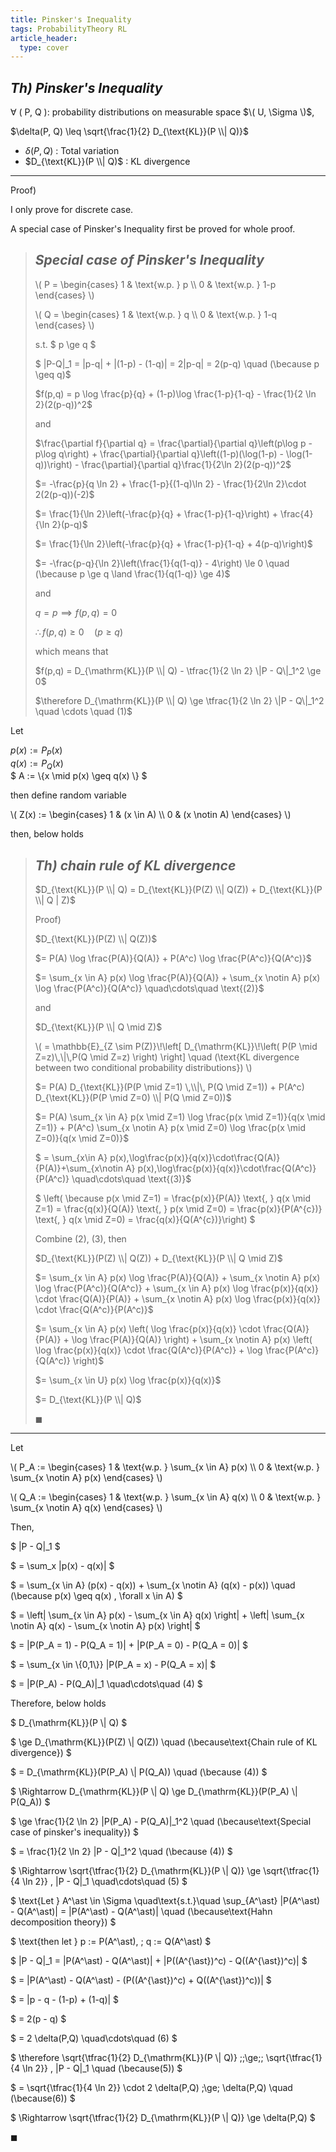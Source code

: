 ```yaml
---
title: Pinsker's Inequality
tags: ProbabilityTheory RL
article_header:
  type: cover
---
```


## *Th) Pinsker's Inequality*

$\forall$ \( P, Q \): probability distributions on measurable space $\( U, \Sigma \)$,


$\delta(P, Q) \leq \sqrt{\frac{1}{2} D_{\text{KL}}(P \\| Q)}$


- $\delta(P, Q)$ : Total variation
- $D_{\text{KL}}(P \\| Q)$ : KL divergence

---

Proof)

I only prove for discrete case.

A special case of Pinsker's Inequality first be proved for whole proof.

> ## *Special case of Pinsker's Inequality*
> <p>
> \( P = \begin{cases}
> 1 & \text{w.p. } p \\
> 0 & \text{w.p. } 1-p
> \end{cases} \)
> </p>
>
> <p>
> \( Q = \begin{cases}
> 1 & \text{w.p. } q \\
> 0 & \text{w.p. } 1-q
> \end{cases} \)
> </p>
>
> s.t. $ p \ge q $
> 
> $ \|P-Q\|_1 = \|p-q\| + \|(1-p) - (1-q)\| = 2\|p-q\| = 2(p-q) \quad (\because p \geq q)$
> 
> $f(p,q) = p \log \frac{p}{q} + (1-p)\log \frac{1-p}{1-q} - \frac{1}{2 \ln 2}(2(p-q))^2$
>
> and
> 
> $\frac{\partial f}{\partial q} = \frac{\partial}{\partial q}\left(p\log p - p\log q\right) + \frac{\partial}{\partial q}\left((1-p)(\log(1-p) - \log(1-q))\right) - \frac{\partial}{\partial q}\frac{1}{2\ln 2}(2(p-q))^2$
> 
> $= -\frac{p}{q \ln 2} + \frac{1-p}{(1-q)\ln 2} - \frac{1}{2\ln 2}\cdot 2(2(p-q))(-2)$
> 
> $= \frac{1}{\ln 2}\left(-\frac{p}{q} + \frac{1-p}{1-q}\right) + \frac{4}{\ln 2}(p-q)$
> 
> $= \frac{1}{\ln 2}\left(-\frac{p}{q} + \frac{1-p}{1-q} + 4(p-q)\right)$
> 
> $= -\frac{p-q}{\ln 2}\left(\frac{1}{q(1-q)} - 4\right) \le 0 \quad (\because p \ge q \land \frac{1}{q(1-q)} \ge 4)$
>
> and
> 
> $q = p \implies f(p,q)=0$
> 
> $\therefore f(p,q)\ge 0 \quad (p \ge q)$
>
> which means that
> 
> $f(p,q) = D_{\mathrm{KL}}(P \\| Q) - \tfrac{1}{2 \ln 2} \|P - Q\|_1^2 \ge 0$
>
> $\therefore D_{\mathrm{KL}}(P \\| Q) \ge \tfrac{1}{2 \ln 2} \|P - Q\|_1^2 \quad \cdots \quad (1)$


Let

$p(x) := P_P(x)$<br>
$q(x) := P_Q(x)$<br>
$ A := \\{x \mid p(x) \geq q(x) \\} $

then define random variable

<p>
\( Z(x) := \begin{cases}
1 & (x \in A)  \\
0 & (x \notin A)
\end{cases} \)
</p>

then, below holds

> ## *Th) chain rule of KL divergence*
> $D_{\text{KL}}(P \\| Q) = D_{\text{KL}}(P(Z) \\| Q(Z)) + D_{\text{KL}}(P \\| Q | Z)$
>
> Proof)
> 
> $D_{\text{KL}}(P(Z) \\| Q(Z))$
>
> $= P(A) \log \frac{P(A)}{Q(A)} + P(A^c) \log \frac{P(A^c)}{Q(A^c)}$
>
> $= \sum_{x \in A} p(x) \log \frac{P(A)}{Q(A)} + \sum_{x \notin A} p(x) \log \frac{P(A^c)}{Q(A^c)} \quad\cdots\quad \text{(2)}$
>
> and
> 
> $D_{\text{KL}}(P \\| Q \mid Z)$
>
> <p>
> \(
> = \mathbb{E}_{Z \sim P(Z)}\!\left[
>   D_{\mathrm{KL}}\!\left( P(P \mid Z=z)\,\|\,P(Q \mid Z=z) \right)
> \right] \quad (\text{KL divergence between two conditional probability distributions})
> \)
> </p>
> 
> $= P(A) D_{\text{KL}}(P(P \mid Z=1) \,\\|\, P(Q \mid Z=1)) + P(A^c) D_{\text{KL}}(P(P \mid Z=0) \\| P(Q \mid Z=0))$
>
> $= P(A) \sum_{x \in A} p(x \mid Z=1) \log \frac{p(x \mid Z=1)}{q(x \mid Z=1)} + P(A^c) \sum_{x \notin A} p(x \mid Z=0) \log \frac{p(x \mid Z=0)}{q(x \mid Z=0)}$
>
> $ = \sum_{x\in A} p(x)\,\log\frac{p(x)}{q(x)}\cdot\frac{Q(A)}{P(A)}+\sum_{x\notin A} p(x)\,\log\frac{p(x)}{q(x)}\cdot\frac{Q(A^c)}{P(A^c)} \quad\cdots\quad \text{(3)}$
>
> $ \left( \because p(x \mid Z=1) = \frac{p(x)}{P(A)} \text{, } q(x \mid Z=1) = \frac{q(x)}{Q(A)} \text{, } p(x \mid Z=0) = \frac{p(x)}{P(A^{c})} \text{, } q(x \mid Z=0) = \frac{q(x)}{Q(A^{c})}\right) $
>
> Combine (2), (3), then
> 
> $D_{\text{KL}}(P(Z) \\| Q(Z)) + D_{\text{KL}}(P \\| Q \mid Z)$
>
> $= \sum_{x \in A} p(x) \log \frac{P(A)}{Q(A)} + \sum_{x \notin A} p(x) \log \frac{P(A^c)}{Q(A^c)} + \sum_{x \in A} p(x) \log \frac{p(x)}{q(x)} \cdot \frac{Q(A)}{P(A)} + \sum_{x \notin A} p(x) \log \frac{p(x)}{q(x)} \cdot \frac{Q(A^c)}{P(A^c)}$
>
> $= \sum_{x \in A} p(x) \left( \log \frac{p(x)}{q(x)} \cdot \frac{Q(A)}{P(A)} + \log \frac{P(A)}{Q(A)} \right) + \sum_{x \notin A} p(x) \left( \log \frac{p(x)}{q(x)} \cdot \frac{Q(A^c)}{P(A^c)} + \log \frac{P(A^c)}{Q(A^c)} \right)$
>
> $= \sum_{x \in U} p(x) \log \frac{p(x)}{q(x)}$
>
> $= D_{\text{KL}}(P \\| Q)$
>
> $\blacksquare$

---

Let

<p>
\( P_A := \begin{cases}
1 & \text{w.p. } \sum_{x \in A} p(x) \\
0 & \text{w.p. } \sum_{x \notin A} p(x)
\end{cases} \)
</p>
<p>
\( Q_A :=
\begin{cases}
1 & \text{w.p. } \sum_{x \in A} q(x) \\
0 & \text{w.p. } \sum_{x \notin A} q(x)
\end{cases} \)
</p>

Then,

$
\|P - Q\|_1
$

$
= \sum_x |p(x) - q(x)|
$

$
= \sum_{x \in A} (p(x) - q(x)) + \sum_{x \notin A} (q(x) - p(x)) \quad (\because p(x) \geq q(x) \, \forall x \in A)
$

$
= \left| \sum_{x \in A} p(x) - \sum_{x \in A} q(x) \right| + \left| \sum_{x \notin A} q(x) - \sum_{x \notin A} p(x) \right|
$

$
= |P(P_A = 1) - P(Q_A = 1)| + |P(P_A = 0) - P(Q_A = 0)|
$

$
= \sum_{x \in \\{0,1\\}} |P(P_A = x) - P(Q_A = x)|
$

$
= \|P(P_A) - P(Q_A)\|_1 \quad\cdots\quad (4)
$

Therefore, below holds

$
D_{\mathrm{KL}}(P \\| Q)
$

$
\ge D_{\mathrm{KL}}(P(Z) \\| Q(Z)) \quad (\because\text{Chain rule of KL divergence})
$

$
= D_{\mathrm{KL}}(P(P_A) \\| P(Q_A)) \quad (\because (4))
$

$
\Rightarrow D_{\mathrm{KL}}(P \\| Q) \ge D_{\mathrm{KL}}(P(P_A) \\| P(Q_A))
$

$
\ge \frac{1}{2 \ln 2} \|P(P_A) - P(Q_A)\|_1^2 \quad (\because\text{Special case of pinsker's inequality})
$

$
= \frac{1}{2 \ln 2} \|P - Q\|_1^2 \quad (\because (4))
$

$
\Rightarrow \sqrt{\tfrac{1}{2} D_{\mathrm{KL}}(P \\| Q)} \ge \sqrt{\tfrac{1}{4 \ln 2}} \, \|P - Q\|_1 \quad\cdots\quad (5)
$

$
\text{Let } A^\ast \in \Sigma \quad\text{s.t.}\quad \sup_{A^\ast} \|P(A^\ast) - Q(A^\ast)\| = \|P(A^\ast) - Q(A^\ast)\| \quad (\because\text{Hahn decomposition theory})
$

$
\text{then let } p := P(A^\ast), \; q := Q(A^\ast)
$

$
\|P - Q\|_1 = \|P(A^\ast) - Q(A^\ast)\| + \|P((A^{\ast})^c) - Q((A^{\ast})^c)\|
$

$
= \|P(A^\ast) - Q(A^\ast) - (P((A^{\ast})^c) + Q((A^{\ast})^c))\|
$

$
= \|p - q - (1-p) + (1-q)\|
$

$
= 2(p - q)
$

$
= 2 \delta(P,Q) \quad\cdots\quad (6)
$

$
\therefore \sqrt{\tfrac{1}{2} D_{\mathrm{KL}}(P \\| Q)} \;\;\ge\;\; \sqrt{\tfrac{1}{4 \ln 2}} \, \|P - Q\|_1 \quad (\because(5))
$

$
= \sqrt{\tfrac{1}{4 \ln 2}} \cdot 2 \delta(P,Q) \;\ge\; \delta(P,Q) \quad (\because(6))
$

$
\Rightarrow \sqrt{\tfrac{1}{2} D_{\mathrm{KL}}(P \\| Q)} \ge \delta(P,Q)
$

$\blacksquare$


